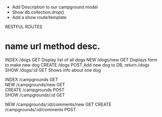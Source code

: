 * Add Description to our campground model
* Show db.collection.drop()
* Add a show route/template


RESTFUL ROUTES

name     url           method   desc.
==============================================================
INDEX    /dogs         GET      Display list of all dogs
NEW      /dogs/new     GET      Displays form to make new dog
CREATE   /dogs         POST     Add new dog to DB, return /dogs
SHOW     /dogs/:id     GET      Shows info about one dog   

<!-- COMMENTS -->
INDEX    /campgrounds         GET      
NEW      /campgrounds/new     GET      
CREATE   /campgrounds         POST     
SHOW     /campgrounds/:id     GET      

NEW      /campgrounds/:id/comments/new   GET
CREATE   /campgrounds/:id/comments   POST